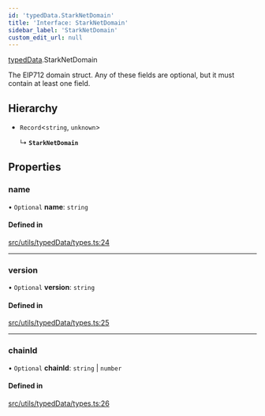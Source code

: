 ```yaml
---
id: 'typedData.StarkNetDomain'
title: 'Interface: StarkNetDomain'
sidebar_label: 'StarkNetDomain'
custom_edit_url: null
---
```


[typedData](../namespaces/typedData.md).StarkNetDomain

The EIP712 domain struct. Any of these fields are optional, but it must contain at least one field.

## Hierarchy

- `Record`<`string`, `unknown`\>

  ↳ **`StarkNetDomain`**

## Properties

### name

• `Optional` **name**: `string`

#### Defined in

[src/utils/typedData/types.ts:24](https://github.com/0xs34n/starknet.js/blob/develop/src/utils/typedData/types.ts#L24)

---

### version

• `Optional` **version**: `string`

#### Defined in

[src/utils/typedData/types.ts:25](https://github.com/0xs34n/starknet.js/blob/develop/src/utils/typedData/types.ts#L25)

---

### chainId

• `Optional` **chainId**: `string` \| `number`

#### Defined in

[src/utils/typedData/types.ts:26](https://github.com/0xs34n/starknet.js/blob/develop/src/utils/typedData/types.ts#L26)
